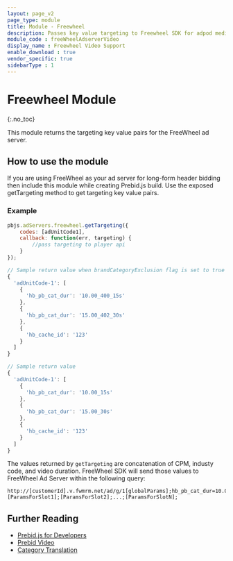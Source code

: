 ```yaml
---
layout: page_v2
page_type: module
title: Module - Freewheel
description: Passes key value targeting to Freewheel SDK for adpod mediaType adUnits.
module_code : freeWheelAdserverVideo
display_name : Freewheel Video Support
enable_download : true
vendor_specific: true
sidebarType : 1
---
```


# Freewheel Module

{:.no_toc}

This module returns the targeting key value pairs for the FreeWheel ad server.

## How to use the module

If you are using FreeWheel as your ad server for long-form header bidding then include this module while creating Prebid.js build. Use the exposed getTargeting method to get targeting key value pairs.

### Example

```javascript
pbjs.adServers.freewheel.getTargeting({
    codes: [adUnitCode1],
    callback: function(err, targeting) {
        //pass targeting to player api
    }
});

// Sample return value when brandCategoryExclusion flag is set to true
{
  'adUnitCode-1': [
    {
      'hb_pb_cat_dur': '10.00_400_15s'
    },
    {
      'hb_pb_cat_dur': '15.00_402_30s'
    },
    {
      'hb_cache_id': '123'
    }
  ]
}

// Sample return value
{
  'adUnitCode-1': [
    {
      'hb_pb_cat_dur': '10.00_15s'
    },
    {
      'hb_pb_cat_dur': '15.00_30s'
    },
    {
      'hb_cache_id': '123'
    }
  ]
}
```

The values returned by `getTargeting` are concatenation of CPM, industy code, and video duration. FreeWheel SDK will send those values to FreeWheel Ad Server within the following query:

```text
http://[customerId].v.fwmrm.net/ad/g/1[globalParams];hb_pb_cat_dur=10.00_400_15s&hb_pb_cat_dur=15.00_402_30s&hb_cacheid=123;[ParamsForSlot1];[ParamsForSlot2];...;[ParamsForSlotN];
```

## Further Reading

- [Prebid.js for Developers](/dev-docs/getting-started.html)  
- [Prebid Video](/prebid-video/video-overview.html)  
- [Category Translation](/dev-docs/modules/categoryTranslation.html)
